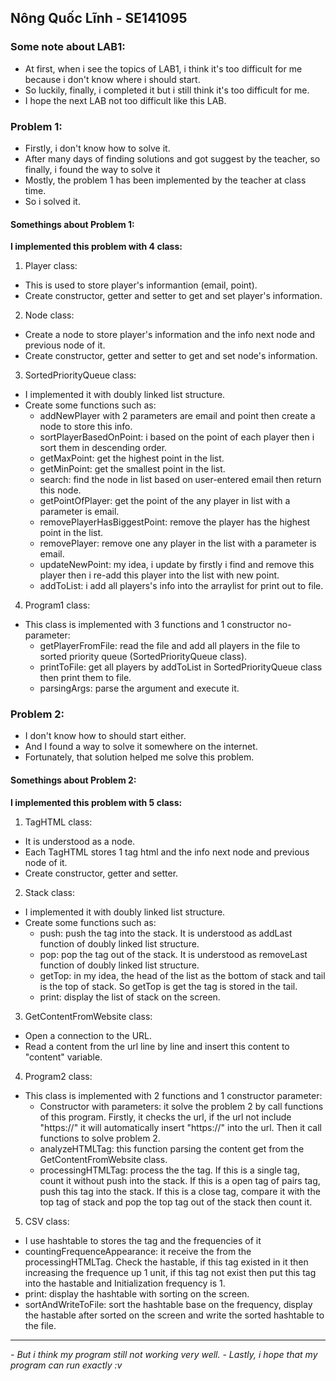 ## Nông Quốc Lĩnh - SE141095

### Some note about LAB1:
- At first, when i see the topics of LAB1, i think it's too difficult for me because i don't know where i should start.
- So luckily, finally, i completed it but i still think it's too difficult for me.
- I hope the next LAB not too difficult like this LAB.

### Problem 1:
- Firstly, i don't know how to solve it.
- After many days of finding solutions and got suggest by the teacher, so finally, i found the way to solve it
- Mostly, the problem 1 has been implemented by the teacher at class time.
- So i solved it.
#### Somethings about Problem 1: 
**I implemented this problem with 4 class:**
1. Player class:
- This is used to store player's informantion (email, point).
- Create constructor, getter and setter to get and set player's information.

2. Node class:
- Create a node to store player's information and the info next node and previous node of it.
- Create constructor, getter and setter to get and set node's information.

3. SortedPriorityQueue class:
- I implemented it with doubly linked list structure.
- Create some functions such as:
  + addNewPlayer with 2 parameters are email and point then create a node to store this info.
  + sortPlayerBasedOnPoint: i based on the point of each player then i sort them in descending order.
  + getMaxPoint: get the highest point in the list.
  + getMinPoint: get the smallest point in the list.
  + search: find the node in list based on user-entered email then return this node.
  + getPointOfPlayer: get the point of the any player in list with a parameter is email.
  + removePlayerHasBiggestPoint: remove the player has the highest point in the list.
  + removePlayer: remove one any player in the list with a parameter is email.
  + updateNewPoint: my idea, i update by firstly i find and remove this player then i re-add this player into the list with new point.
  + addToList: i add all players's info into the arraylist for print out to file.
  
4. Program1 class:
- This class is implemented with 3 functions and 1 constructor no-parameter:
  + getPlayerFromFile: read the file and add all players in the file to sorted priority queue (SortedPriorityQueue class).
  + printToFile: get all players by addToList in SortedPriorityQueue class then print them to file.
  + parsingArgs: parse the argument and execute it.
  
### Problem 2:
- I don't know how to should start either.
- And I found a way to solve it somewhere on the internet.
- Fortunately, that solution helped me solve this problem.
#### Somethings about Problem 2: 
**I implemented this problem with 5 class:**
1. TagHTML class:
- It is understood as a node.
- Each TagHTML stores 1 tag html and the info next node and previous node of it.
- Create constructor, getter and setter.

2. Stack class:
- I implemented it with doubly linked list structure.
- Create some functions such as:
  + push: push the tag into the stack. It is understood as addLast function of doubly linked list structure.
  + pop: pop the tag out of the stack.  It is understood as removeLast function of doubly linked list structure.
  + getTop: in my idea, the head of the list as the bottom of stack and tail is the top of stack. So getTop is get the tag is stored in the tail.
  + print: display the list of stack on the screen.
  
3. GetContentFromWebsite class:
- Open a connection to the URL.
- Read a content from the url line by line and insert this content to "content" variable.

4. Program2 class:
- This class is implemented with 2 functions and 1 constructor parameter:
  + Constructor with parameters: it solve the problem 2 by call functions of this program. Firstly, it checks the url, if the url not include "https://" it will automatically insert "https://" into the url. Then it call functions to solve problem 2.
  + analyzeHTMLTag: this function parsing the content get from the GetContentFromWebsite class.
  + processingHTMLTag: process the the tag. If this is a single tag, count it without push into the stack. If this is a open tag of pairs tag, push this tag into the stack. If this is a close tag, compare it with the top tag of stack and pop the top tag out of the stack then count it.
  
5. CSV class:
- I use hashtable to stores the tag and the frequencies of it
- countingFrequenceAppearance: it receive the from the processingHTMLTag. Check the hastable, if this tag existed in it then increasing the frequence up 1 unit, if this tag not exist then put this tag into the hastable and Initialization frequency is 1.
- print: display the hashtable with sorting on the screen.
- sortAndWriteToFile: sort the hashtable base on the frequency, display the hastable after sorted on the screen and write the sorted hashtable to the file.

***
*- But i think my program still not working very well.*
*- Lastly, i hope that my program can run exactly :v*
